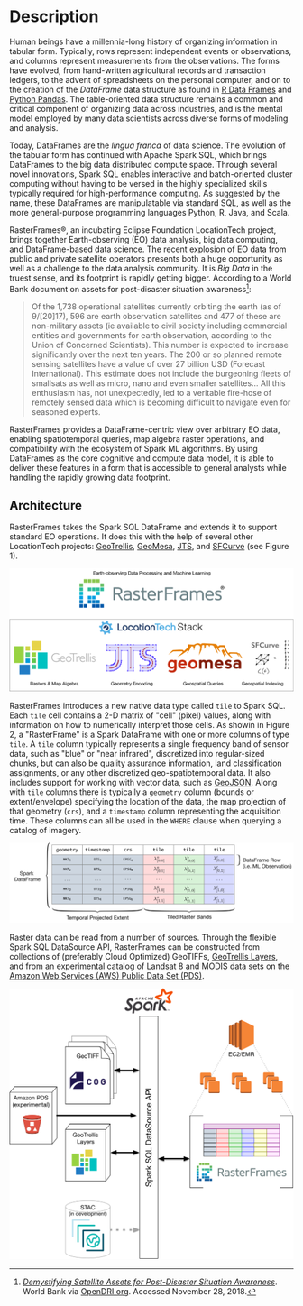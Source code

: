 # Description

Human beings have a millennia-long history of organizing information in tabular form. Typically, rows represent independent events or observations, and columns represent measurements from the observations. The forms have evolved, from hand-written agricultural records and transaction ledgers, to the advent of spreadsheets on the personal computer, and on to the creation of the _DataFrame_ data structure as found in [R Data Frames][R] and [Python Pandas][Pandas]. The table-oriented data structure remains a common and critical component of organizing data across industries, and is the mental model employed by many data scientists across diverse forms of modeling and analysis. 

Today, DataFrames are the _lingua franca_ of data science. The evolution of the tabular form has continued with Apache Spark SQL, which brings DataFrames to the big data distributed compute space. Through several novel innovations, Spark SQL enables interactive and batch-oriented cluster computing without having to be versed in the highly specialized skills typically required for high-performance computing. As suggested by the name, these DataFrames are manipulatable via standard SQL, as well as the more general-purpose programming languages Python, R, Java, and Scala.

RasterFrames®, an incubating Eclipse Foundation LocationTech project, brings together Earth-observing (EO) data analysis, big data computing, and DataFrame-based data science. The recent explosion of EO data from public and private satellite operators presents both a huge opportunity as well as a challenge to the data analysis community. It is _Big Data_ in the truest sense, and its footprint is rapidly getting bigger. According to a World Bank document on assets for post-disaster situation awareness[^1]:

> Of the 1,738 operational satellites currently orbiting the earth (as of 9/[20]17), 596 are earth observation satellites and 477 of these are non-military assets (ie available to civil society including commercial entities and governments for earth observation, according to the Union of Concerned Scientists). This number is expected to increase significantly over the next ten years. The 200 or so planned remote sensing satellites have a value of over 27 billion USD (Forecast International). This estimate does not include the burgeoning fleets of smallsats as well as micro, nano and even smaller satellites... All this enthusiasm has, not unexpectedly, led to a veritable fire-hose of remotely sensed data which is becoming difficult to navigate even for seasoned experts.

RasterFrames provides a DataFrame-centric view over arbitrary EO data, enabling spatiotemporal queries, map algebra raster operations, and compatibility with the ecosystem of Spark ML algorithms. By using DataFrames as the core cognitive and compute data model, it is able to deliver these features in a form that is accessible to general analysts while handling the rapidly growing data footprint.

## Architecture

RasterFrames takes the Spark SQL DataFrame and extends it to support standard EO operations. It does this with the help of several other LocationTech projects:
[GeoTrellis](https://geotrellis.io/), [GeoMesa](https://www.geomesa.org/),
[JTS](https://github.com/locationtech/jts), and
[SFCurve](https://github.com/locationtech/sfcurve) (see Figure 1).

![LocationTech Stack](rasterframes-locationtech-stack.png)

RasterFrames introduces a new native data type called `tile` to Spark SQL. Each `tile` cell contains a 2-D matrix of "cell" (pixel) values, along with information on how to numerically interpret those cells. As showin in Figure 2, a "RasterFrame" is a Spark DataFrame with one or more columns of type `tile`. A `tile` column typically represents a single frequency band of sensor data, such as "blue" or "near infrared", discretized into regular-sized chunks, but can also be quality assurance information, land classification assignments, or any other discretized geo-spatiotemporal data. It also includes support for working with vector data, such as [GeoJSON][GeoJSON]. Along with `tile` columns there is typically a `geometry` column (bounds or extent/envelope) specifying the location of the data, the map projection of that geometry (`crs`), and a `timestamp` column representing the acquisition time. These columns can all be used in the `WHERE` clause when querying a catalog of imagery.

![RasterFrame Anatomy](rasterframe-anatomy.png)

Raster data can be read from a number of sources. Through the flexible Spark SQL DataSource API, RasterFrames can be constructed from collections of (preferably Cloud Optimized) GeoTIFFs, [GeoTrellis Layers][GTLayer], and from an experimental catalog of Landsat 8 and MODIS data sets on the [Amazon Web Services (AWS) Public Data Set (PDS)][PDS]. 

![RasterFrame Data Sources](rasterframes-data-sources.png)

[R]:https://www.rdocumentation.org/packages/base/versions/3.5.1/topics/data.frame
[Pandas]:https://pandas.pydata.org/
[GeoJSON]:https://en.wikipedia.org/wiki/GeoJSON
[GTLayer]:https://geotrellis.readthedocs.io/en/latest/guide/core-concepts.html#layouts-and-tile-layers
[PDS]:https://registry.opendata.aws/modis/

[^1]: [_Demystifying Satellite Assets for Post-Disaster Situation Awareness_](https://docs.google.com/document/d/11bIw5HcEiZy8SKli6ZFQC2chVEiiIJ-f0o6btA4LU48).
World Bank via [OpenDRI.org](https://opendri.org/resource/demystifying-satellite-assets-for-post-disaster-situation-awareness/). Accessed November 28, 2018. 
